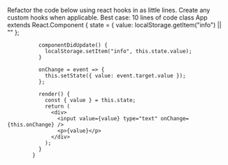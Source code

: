 Refactor the code below using react hooks in as little lines. Create any custom hooks when applicable. Best case: 10 lines of code
class App extends React.Component {
              state = {
                value: localStorage.getItem("info") || ""
              };

              componentDidUpdate() {
                localStorage.setItem("info", this.state.value);
              }

              onChange = event => {
                this.setState({ value: event.target.value });
              };

              render() {
                const { value } = this.state;
                return (
                  <div>
                    <input value={value} type="text" onChange={this.onChange} />
                    <p>{value}</p>
                  </div>
                );
              }
            }